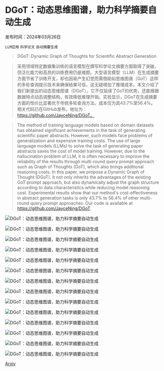 # DGoT：动态思维图谱，助力科学摘要自动生成

发布时间：2024年03月26日

`LLM应用` `科学论文` `自动摘要生成`

> DGoT: Dynamic Graph of Thoughts for Scientific Abstract Generation

> 采用领域特定数据集训练的语言模型在撰写科学论文摘要方面取得了突破，但泛化能力和高昂的训练费用仍是难题。大型语言模型（LLM）在生成摘要方面节省了训练开支，却也因易产生幻觉而需借助如思维图谱（GoT）这样的多轮查询提示技术来确保结果可信，这无疑增加了推理成本。本文介绍了我们新提出的动态思维图谱（DGoT），它不仅延续了GoT的优势，还能根据数据特点动态调整结构，有效降低推理开销。实验显示，DGoT在生成摘要方面的性价比显著优于传统多轮查询方法，成本仅为其43.7%至56.4%。相关代码已在GitHub发布，地址为：https://github.com/JayceNing/DGoT。

> The method of training language models based on domain datasets has obtained significant achievements in the task of generating scientific paper abstracts. However, such models face problems of generalization and expensive training costs. The use of large language models (LLMs) to solve the task of generating paper abstracts saves the cost of model training. However, due to the hallucination problem of LLM, it is often necessary to improve the reliability of the results through multi-round query prompt approach such as Graph of Thoughts (GoT), which also brings additional reasoning costs. In this paper, we propose a Dynamic Graph of Thought (DGoT). It not only inherits the advantages of the existing GoT prompt approach, but also dynamically adjust the graph structure according to data characteristics while reducing model reasoning cost. Experimental results show that our method's cost-effectiveness in abstract generation tasks is only 43.7% to 56.4% of other multi-round query prompt approaches. Our code is available at https://github.com/JayceNing/DGoT.

![DGoT：动态思维图谱，助力科学摘要自动生成](../../../paper_images/2403.17491/x1.png)

![DGoT：动态思维图谱，助力科学摘要自动生成](../../../paper_images/2403.17491/x2.png)

![DGoT：动态思维图谱，助力科学摘要自动生成](../../../paper_images/2403.17491/fig3.png)

![DGoT：动态思维图谱，助力科学摘要自动生成](../../../paper_images/2403.17491/fig4.png)

![DGoT：动态思维图谱，助力科学摘要自动生成](../../../paper_images/2403.17491/fig5.png)

![DGoT：动态思维图谱，助力科学摘要自动生成](../../../paper_images/2403.17491/fig6.png)

![DGoT：动态思维图谱，助力科学摘要自动生成](../../../paper_images/2403.17491/fig7.png)

![DGoT：动态思维图谱，助力科学摘要自动生成](../../../paper_images/2403.17491/fig8.png)

![DGoT：动态思维图谱，助力科学摘要自动生成](../../../paper_images/2403.17491/nodes_num_figure.png)

![DGoT：动态思维图谱，助力科学摘要自动生成](../../../paper_images/2403.17491/fig9.png)

![DGoT：动态思维图谱，助力科学摘要自动生成](../../../paper_images/2403.17491/fig10.png)

![DGoT：动态思维图谱，助力科学摘要自动生成](../../../paper_images/2403.17491/fig11.png)

![DGoT：动态思维图谱，助力科学摘要自动生成](../../../paper_images/2403.17491/x3.png)

![DGoT：动态思维图谱，助力科学摘要自动生成](../../../paper_images/2403.17491/x4.png)

[Arxiv](https://arxiv.org/abs/2403.17491)